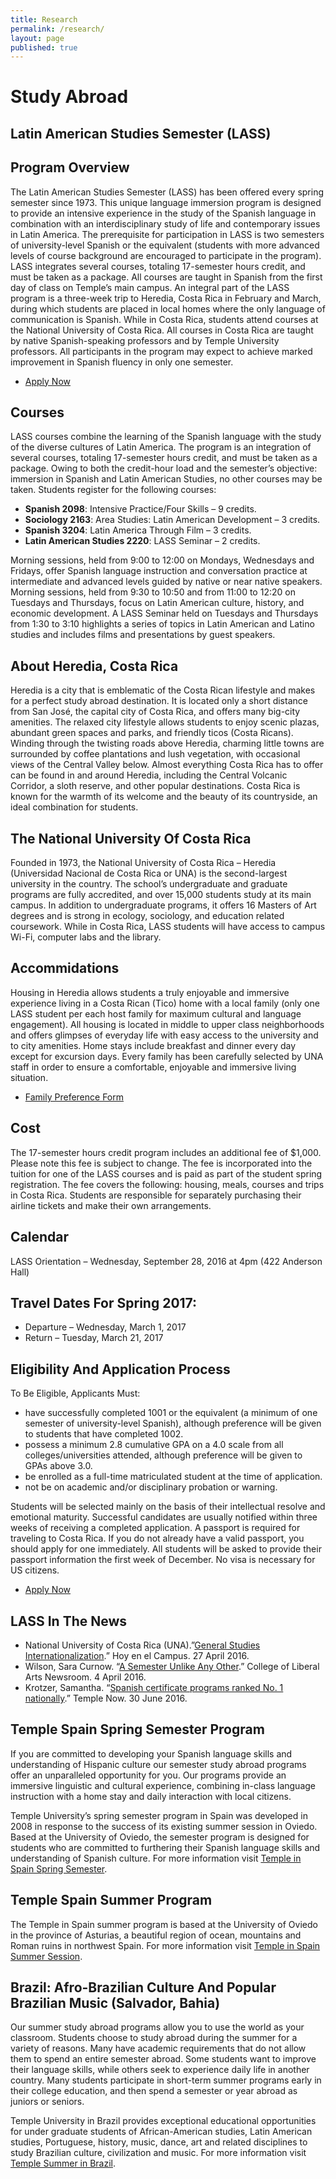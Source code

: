 ```yaml
---
title: Research
permalink: /research/
layout: page
published: true
---
```



# Study Abroad

## Latin American Studies Semester (LASS)

## Program Overview

The Latin American Studies Semester (LASS) has been offered every spring semester since 1973. This unique language immersion program is designed to provide an intensive experience in the study of the Spanish language in combination with an interdisciplinary study of life and contemporary issues in Latin America. The prerequisite for participation in LASS is two semesters of university-level Spanish or the equivalent (students with more advanced levels of course background are encouraged to participate in the program). LASS integrates several courses, totaling 17-semester hours credit, and must be taken as a package. All courses are taught in Spanish from the first day of class on Temple’s main campus. An integral part of the LASS program is a three-week trip to Heredia, Costa Rica in February and March, during which students are placed in local homes where the only language of communication is Spanish. While in Costa Rica, students attend courses at the National University of Costa Rica. All courses in Costa Rica are taught by native Spanish-speaking professors and by Temple University professors. All participants in the program may expect to achieve marked improvement in Spanish fluency in only one semester.

- [Apply Now](http://www.cla.temple.edu/spanpor/study-abroad/lass/latin-american-studies-semester-application/)

## Courses

LASS courses combine the learning of the Spanish language with the study of the diverse cultures of Latin America. The program is an integration of several courses, totaling 17-semester hours credit, and must be taken as a package. Owing to both the credit-hour load and the semester’s objective: immersion in Spanish and Latin American Studies, no other courses may be taken. Students register for the following courses:

- **Spanish 2098**: Intensive Practice/Four Skills – 9 credits.
- **Sociology 2163**: Area Studies: Latin American Development – 3 credits.
- **Spanish 3204**: Latin America Through Film – 3 credits.
- **Latin American Studies 2220**: LASS Seminar – 2 credits.

Morning sessions, held from 9:00 to 12:00 on Mondays, Wednesdays and Fridays, offer Spanish language instruction and conversation practice at intermediate and advanced levels guided by native or near native speakers. Morning sessions, held from 9:30 to 10:50 and from 11:00 to 12:20 on Tuesdays and Thursdays, focus on Latin American culture, history, and economic development. A LASS Seminar held on Tuesdays and Thursdays from 1:30 to 3:10 highlights a series of topics in Latin American and Latino studies and includes films and presentations by guest speakers.

## About Heredia, Costa Rica

Heredia is a city that is emblematic of the Costa Rican lifestyle and makes for a perfect study abroad destination. It is located only a short distance from San José, the capital city of Costa Rica, and offers many big-city amenities. The relaxed city lifestyle allows students to enjoy scenic plazas, abundant green spaces and parks, and friendly ticos (Costa Ricans). Winding through the twisting roads above Heredia, charming little towns are surrounded by coffee plantations and lush vegetation, with occasional views of the Central Valley below. Almost everything Costa Rica has to offer can be found in and around Heredia, including the Central Volcanic Corridor, a sloth reserve, and other popular destinations. Costa Rica is known for the warmth of its welcome and the beauty of its countryside, an ideal combination for students.

## The National University Of Costa Rica

Founded in 1973, the National University of Costa Rica – Heredia (Universidad Nacional de Costa Rica or UNA) is the second-largest university in the country. The school’s undergraduate and graduate programs are fully accredited, and over 15,000 students study at its main campus. In addition to undergraduate programs, it offers 16 Masters of Art degrees and is strong in ecology, sociology, and education related coursework. While in Costa Rica, LASS students will have access to campus Wi-Fi, computer labs and the library.

## Accommidations

Housing in Heredia allows students a truly enjoyable and immersive experience living in a Costa Rican (Tico) home with a local family (only one LASS student per each host family for maximum cultural and language engagement). All housing is located in middle to upper class neighborhoods and offers glimpses of everyday life with easy access to the university and to city amenities. Home stays include breakfast and dinner every day except for excursion days. Every family has been carefully selected by UNA staff in order to ensure a comfortable, enjoyable and immersive living situation.

- [Family Preference Form](http://www.cla.temple.edu/spanpor/study-abroad/lass/formulario-preferencias-familiares-family-preference-form/)

## Cost

The 17-semester hours credit program includes an additional fee of $1,000.  Please note this fee is subject to change. The fee is incorporated into the tuition for one of the LASS courses and is paid as part of the student spring registration.  The fee covers the following: housing, meals, courses and trips in Costa Rica.  Students are responsible for separately purchasing their airline tickets and make their own arrangements.

## Calendar
LASS Orientation – Wednesday, September 28, 2016 at 4pm (422 Anderson Hall)

## Travel Dates For Spring 2017:

- Departure – Wednesday, March 1, 2017
- Return – Tuesday, March 21, 2017

## Eligibility And Application Process

To Be Eligible, Applicants Must:

- have successfully completed 1001 or the equivalent (a minimum of one semester of university-level Spanish), although preference will be given to students that have completed 1002.
- possess a minimum 2.8 cumulative GPA on a 4.0 scale from all colleges/universities attended, although preference will be given to GPAs above 3.0.
- be enrolled as a full-time matriculated student at the time of application.
- not be on academic and/or disciplinary probation or warning.

Students will be selected mainly on the basis of their intellectual resolve and emotional maturity. Successful candidates are usually notified within three weeks of receiving a completed application.
A passport is required for traveling to Costa Rica.  If you do not already have a valid passport, you should apply for one immediately. All students will be asked to provide their passport information the first week of December.  No visa is necessary for US citizens.

- [Apply Now](http://www.cla.temple.edu/spanpor/study-abroad/lass/latin-american-studies-semester-application/)

## LASS In The News

- National University of Costa Rica (UNA).”[General Studies Internationalization](http://www.hoyenelcampus.una.ac.cr//index.php?option=com_content&task=view&id=1766&Itemid=52).” Hoy en el Campus. 27 April 2016.
- Wilson, Sara Curnow. “[A Semester Unlike Any Other](https://liberalarts.temple.edu/about-us/newsroom/semester-unlike-any-other).” College of Liberal Arts Newsroom. 4 April 2016.
- Krotzer, Samantha. “[Spanish certificate programs ranked No. 1 nationally](https://news.temple.edu/news/2016-06-30/spanish-certificate-programs-ranked-number-one-nationally).” Temple Now. 30 June 2016.

## Temple Spain Spring Semester Program

If you are committed to developing your Spanish language skills and understanding of Hispanic culture our semester study abroad programs offer an unparalleled opportunity for you. Our programs provide an immersive linguistic and cultural experience, combining in-class language instruction with a home stay and daily interaction with local citizens.

Temple University’s spring semester program in Spain was developed in 2008 in response to the success of its existing summer session in Oviedo. Based at the University of Oviedo, the semester program is designed for students who are committed to furthering their Spanish language skills and understanding of Spanish culture. For more information visit [Temple in Spain Spring Semester](http://studyabroad.temple.edu/sites/temple-in-spain-spring-semester).

## Temple Spain Summer Program

The Temple in Spain summer program is based at the University of Oviedo in the province of Asturias, a beautiful region of ocean, mountains and Roman ruins in northwest Spain. For more information visit [Temple in Spain Summer Session](http://studyabroad.temple.edu/sites/temple-in-spain-summer).

## Brazil: Afro-Brazilian Culture And Popular Brazilian Music (Salvador, Bahia)

Our summer study abroad programs allow you to use the world as your classroom. Students choose to study abroad during the summer for a variety of reasons. Many have academic requirements that do not allow them to spend an entire semester abroad. Some students want to improve their language skills, while others seek to experience daily life in another country. Many students participate in short-term summer programs early in their college education, and then spend a semester or year abroad as juniors or seniors.

Temple University in Brazil provides exceptional educational opportunities for under graduate students of African-American studies, Latin American studies, Portuguese, history, music, dance, art and related disciplines to study Brazilian culture, civilization and music. For more information visit [Temple Summer in Brazil](https://studyabroad.temple.edu/sites/temple-summer-in-brazil).
